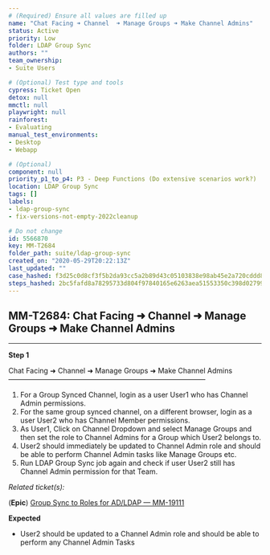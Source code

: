 ```yaml
---
# (Required) Ensure all values are filled up
name: "Chat Facing ➜ Channel  ➜ Manage Groups ➜ Make Channel Admins"
status: Active
priority: Low
folder: LDAP Group Sync
authors: ""
team_ownership: 
- Suite Users

# (Optional) Test type and tools
cypress: Ticket Open
detox: null
mmctl: null
playwright: null
rainforest: 
- Evaluating
manual_test_environments: 
- Desktop
- Webapp

# (Optional)
component: null
priority_p1_to_p4: P3 - Deep Functions (Do extensive scenarios work?)
location: LDAP Group Sync
tags: []
labels: 
- ldap-group-sync
- fix-versions-not-empty-2022cleanup

# Do not change
id: 5566870
key: MM-T2684
folder_path: suite/ldap-group-sync
created_on: "2020-05-29T20:22:13Z"
last_updated: ""
case_hashed: f3d25c0d8cf3f5b2da93cc5a2b89d43c05103838e98ab45e2a720cddd8e0474f882f2b5723f3dc22ebceb7702b7b9313
steps_hashed: 2bc5fafd8a78295733d804f97840165e6263aea51553350c398d02799fe8dd28b955ee7e87c0d8ef9130c324b257d29f
---
```


## MM-T2684: Chat Facing ➜ Channel ➜ Manage Groups ➜ Make Channel Admins

---

**Step 1**

Chat Facing ➜ Channel ➜ Manage Groups ➜ Make Channel Admins\
————————————————————————————

1. For a Group Synced Channel, login as a user User1 who has Channel Admin permissions.
2. For the same group synced channel, on a different browser, login as a user User2 who has Channel Member permissions.
3. As User1, Click on Channel Dropdown and select Manage Groups and then set the role to Channel Admins for a Group which User2 belongs to.
4. User2 should immediately be updated to Channel Admin role and should be able to perform Channel Admin tasks like Manage Groups etc.
5. Run LDAP Group Sync job again and check if user User2 still has Channel Admin permission for that Team.

_Related ticket(s):_

(**Epic**) [Group Sync to Roles for AD/LDAP — MM-19111](https://mattermost.atlassian.net/browse/MM-19111)

**Expected**

- User2 should be updated to a Channel Admin role and should be able to perform any Channel Admin Tasks
